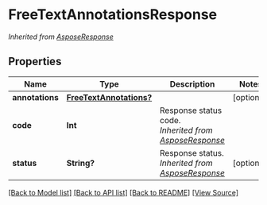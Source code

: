 # FreeTextAnnotationsResponse


*Inherited from [AsposeResponse](AsposeResponse.md)*
## Properties
Name | Type | Description | Notes
------------ | ------------- | ------------- | -------------
**annotations** | [**FreeTextAnnotations?**](FreeTextAnnotations.md) |  | [optional]
**code** | **Int** | Response status code.<br />*Inherited from [AsposeResponse](AsposeResponse.md)* | 
**status** | **String?** | Response status.<br />*Inherited from [AsposeResponse](AsposeResponse.md)* | [optional]

[[Back to Model list]](../README.md#documentation-for-models) [[Back to API list]](../README.md#documentation-for-api-endpoints) [[Back to README]](../README.md) [[View Source]](../AsposePdfCloud/Models/FreeTextAnnotationsResponse.swift)

